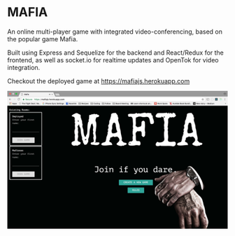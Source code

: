 # MAFIA

An online multi-player game with integrated video-conferencing, based on the popular game Mafia.

Built using Express and Sequelize for the backend and React/Redux for the frontend, as well as socket.io for realtime updates and OpenTok for video integration.

Checkout the deployed game at <https://mafiajs.herokuapp.com>

![alt text](https://github.com/Mafiosas/mafiajs/blob/master/public/readme.jpg "MAFIA")
